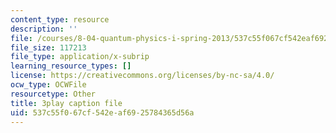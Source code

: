 ```yaml
---
content_type: resource
description: ''
file: /courses/8-04-quantum-physics-i-spring-2013/537c55f067cf542eaf6925784365d56a_cFPnLqEms5k.vtt
file_size: 117213
file_type: application/x-subrip
learning_resource_types: []
license: https://creativecommons.org/licenses/by-nc-sa/4.0/
ocw_type: OCWFile
resourcetype: Other
title: 3play caption file
uid: 537c55f0-67cf-542e-af69-25784365d56a
---
```

